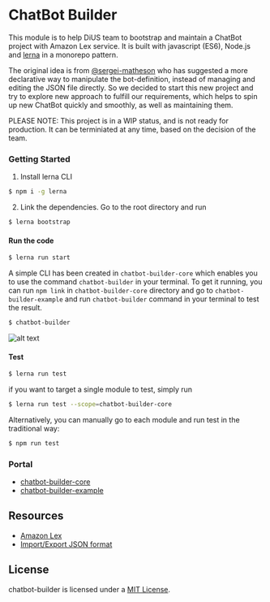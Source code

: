 # ChatBot Builder

This module is to help DiUS team to bootstrap and maintain a ChatBot project with Amazon Lex service. It is built with javascript (ES6), Node.js and [lerna](https://github.com/lerna/lerna) in a monorepo pattern.

The original idea is from [@sergei-matheson](https://github.com/sergei-matheson) who has suggested a more declarative way to manipulate the bot-definition, instead of managing and editing the JSON file directly. So we decided to start this new project and try to explore new approach to fulfill our requirements, which helps to spin up new ChatBot quickly and smoothly, as well as maintaining them.

PLEASE NOTE: This project is in a WIP status, and is not ready for production. It can be terminiated at any time, based on the decision of the team.

### Getting Started

1. Install lerna CLI 
```bash
$ npm i -g lerna
```
2. Link the dependencies. Go to the root directory and run
```bash
$ lerna bootstrap
```

#### Run the code

```bash
$ lerna run start
```

A simple CLI has been created in `chatbot-builder-core` which enables you to use the command `chatbot-builder` in your terminal. To get it running, you can run `npm link` in `chatbot-builder-core` directory and go to `chatbot-builder-example` and run `chatbot-builder` command in your terminal to test the result.

```bash
$ chatbot-builder
```

![alt text](https://s3-ap-southeast-2.amazonaws.com/mattyao-github-assets/chatbot-builder-cli.gif "chatbot-builder-cli")

#### Test

```bash
$ lerna run test
```

if you want to target a single module to test, simply run
```bash
$ lerna run test --scope=chatbot-builder-core
```

Alternatively, you can manually go to each module and run test in the traditional way:
```bash
$ npm run test
```

### Portal

- [chatbot-builder-core]()
- [chatbot-builder-example]()

## Resources

- [Amazon Lex](https://docs.aws.amazon.com/lex/latest/dg/what-is.html)
- [Import/Export JSON format](https://docs.aws.amazon.com/lex/latest/dg/import-export-format.html)

## License

chatbot-builder is licensed under a [MIT License](./LICENSE).

